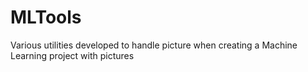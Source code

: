 # MLTools
Various utilities developed to handle picture when creating a Machine Learning project with pictures
